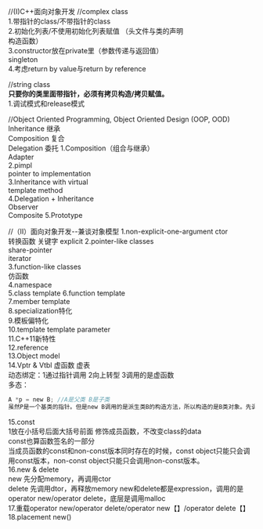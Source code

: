 //(I)C++面向对象开发
//complex class  
1.带指针的class/不带指针的class  
2.初始化列表/不使用初始化列表赋值 （头文件与类的声明   
构造函数）   
3.constructor放在private里（参数传递与返回值）  
singleton  
4.考虑return by value与return by reference  

//string class  
**只要你的类里面带指针，必须有拷贝构造/拷贝赋值。**  
1.调试模式和release模式   

//Object Oriented Programming, Object Oriented Design (OOP, OOD)  
Inheritance 继承  
Composition 复合  
Delegation 委托
1.Composition（组合与继承）  
Adapter  
2.pimpl   
pointer to implementation  
3.Inheritance with virtual  
template method  
4.Delegation + Inheritance   
Observer  
Composite
5.Prototype  

//（II）面向对象开发--兼谈对象模型
1.non-explicit-one-argument ctor  
转换函数
关键字 explicit
2.pointer-like classes  
share-pointer  
iterator  
3.function-like classes  
仿函数  
4.namespace  
5.class template
6.function template  
7.member template  
8.specialization特化  
9.模板偏特化  
10.template template parameter  
11.C++11新特性  
12.reference  
13.Object model  
14.Vptr & Vtbl
虚函数 虚表  
动态绑定：1通过指针调用 2向上转型 3调用的是虚函数  
多态：
```c
A *p = new B; //A是父类 B是子类
虽然P是一个基类的指针。但是new B调用的是派生类B的构造方法，所以构造的是B类对象。先调用A的构造函数，再调用B的构造函数。构造完后会返回B类对象的地址，然后将它赋给一个基类指针P。
```
15.const  
1放在小括号后面大括号前面 修饰成员函数，不改变class的data  
const也算函数签名的一部分  
当成员函数的const和non-const版本同时存在的时候，const object只能只会调用const版本，non-const object只能只会调用non-const版本。  
16.new & delete  
new 先分配memory，再调用ctor  
delete 先调用dtor，再释放memory
new和delete都是expression，调用的是operator new/operator delete，底层是调用malloc  
17.重载operator new/operator delete/operator new【】/operator delete【】  
18.placement new()